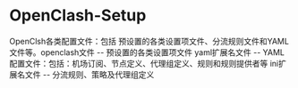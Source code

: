 # OpenClash-Setup
OpenClsh各类配置文件：包括 预设置的各类设置项文件、分流规则文件和YAML文件等。openclash文件 -- 预设置的各类设置项文件
yaml扩展名文件 -- YAML配置文件：包括：机场订阅、节点定义、代理组定义、规则和规则提供者等 ini扩展名文件 -- 分流规则、策略及代理组定义
